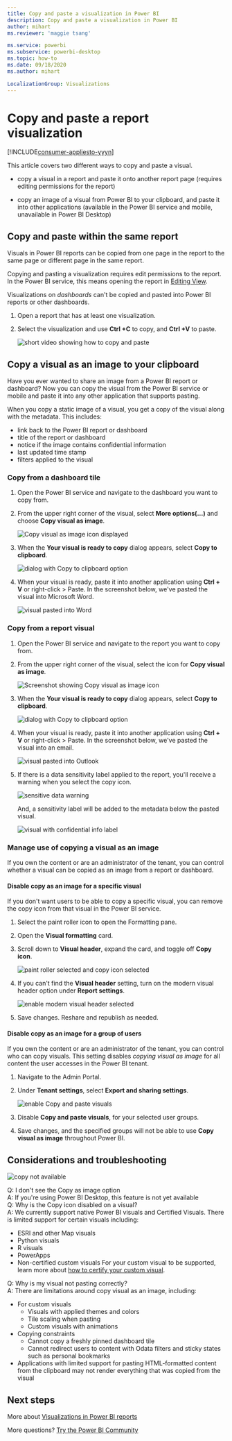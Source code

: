 ```yaml
---
title: Copy and paste a visualization in Power BI
description: Copy and paste a visualization in Power BI
author: mihart
ms.reviewer: 'maggie tsang'

ms.service: powerbi
ms.subservice: powerbi-desktop
ms.topic: how-to
ms.date: 09/18/2020
ms.author: mihart

LocalizationGroup: Visualizations
---
```

# Copy and paste a report visualization

[!INCLUDE[consumer-appliesto-yyyn](../includes/consumer-appliesto-yyyn.md)]

This article covers two different ways to copy and paste a visual. 
* copy a visual in a report and paste it onto another report page (requires editing permissions for the report)

* copy an image of a visual from Power BI to your clipboard, and paste it into other applications (available in the Power BI service and mobile, unavailable in Power BI Desktop)

## Copy and paste within the same report
Visuals in Power BI reports can be copied from one page in the report to the same page or different page in the same report. 

Copying and pasting a visualization requires edit permissions to the report. In the Power BI service, this means opening the report in [Editing View](../consumer/end-user-reading-view.md). 

Visualizations on *dashboards* can't be copied and pasted into Power BI reports or other dashboards.

1. Open a report that has at least one visualization.  

2. Select the visualization and use **Ctrl +C** to copy, and **Ctrl +V** to paste.      

   ![short video showing how to copy and paste](media/power-bi-visualization-copy-paste/copypasteviznew.gif)


## Copy a visual as an image to your clipboard

Have you ever wanted to share an image from a Power BI report or dashboard? Now you can copy the visual from the Power BI service or mobile and paste it into any other application that supports pasting. 

When you copy a static image of a visual, you get a copy of the visual along with the metadata. This includes:
* link back to the Power BI report or dashboard
* title of the report or dashboard
* notice if the image contains confidential information
* last updated time stamp
* filters applied to the visual

### Copy from a dashboard tile

1. Open the Power BI service and navigate to the dashboard you want to copy from.

2. From the upper right corner of the visual, select **More options(...)** and choose **Copy visual as image**. 

    ![Copy visual as image icon displayed](media/power-bi-visualization-copy-paste/power-bi-copy-dashboard.png)

3. When the **Your visual is ready to copy** dialog appears, select **Copy to clipboard**.

    ![dialog with Copy to clipboard option](media/power-bi-visualization-copy-paste/power-bi-copied.png)

4. When your visual is ready, paste it into another application using **Ctrl + V** or right-click > Paste. In the screenshot below, we've pasted the visual into Microsoft Word. 

    ![visual pasted into Word](media/power-bi-visualization-copy-paste/power-bi-paste-word.png)

### Copy from a report visual 

1. Open the Power BI service and navigate to the report you want to copy from.

2. From the upper right corner of the visual, select the icon for **Copy visual as image**. 

    ![Screenshot showing Copy visual as image icon](media/power-bi-visualization-copy-paste/power-bi-copy-icon.png)

3. When the **Your visual is ready to copy** dialog appears, select **Copy to clipboard**.

    ![dialog with Copy to clipboard option](media/power-bi-visualization-copy-paste/power-bi-copied.png)


4. When your visual is ready, paste it into another application using **Ctrl + V** or right-click > Paste. In the screenshot below, we've pasted the visual into an email.

    ![visual pasted into Outlook](media/power-bi-visualization-copy-paste/power-bi-copy-email.png)

5. If there is a data sensitivity label applied to the report, you'll receive a warning when you select the copy icon.  

    ![sensitive data warning](media/power-bi-visualization-copy-paste/power-bi-sensitive.png)

    And, a sensitivity label will be added to the metadata below the pasted visual. 

    ![visual with confidential info label](media/power-bi-visualization-copy-paste/power-bi-confidential.png)

### Manage use of copying a visual as an image
If you own the content or are an administrator of the tenant, you can control whether a visual can be copied as an image from a report or dashboard.

#### Disable copy as an image for a specific visual
If you don't want users to be able to copy a specific visual, you can remove the copy icon from that visual in the Power BI service.    
1. Select the paint roller icon to open the Formatting pane. 

1. Open the **Visual formatting** card.
1. Scroll down to **Visual header**, expand the card, and toggle off **Copy icon**.

    ![paint roller selected and copy icon selected](media/power-bi-visualization-copy-paste/power-bi-visual-header.png)

1. If you can't find the **Visual header** setting, turn on the modern visual header option under **Report settings**. 

    ![enable modern visual header selected](media/power-bi-visualization-copy-paste/power-bi-use-modern.png)

1. Save changes. Reshare and republish as needed.

#### Disable copy as an image for a group of users

If you own the content or are an administrator of the tenant, you can control who can copy visuals. This setting disables *copying visual as image* for all content the user accesses in the Power BI tenant.
  
1. Navigate to the Admin Portal.

1. Under **Tenant settings**, select **Export and sharing settings**. 

    ![enable Copy and paste visuals](media/power-bi-visualization-copy-paste/power-bi-enable.png)

1. Disable **Copy and paste visuals**, for your selected user groups. 

1. Save changes, and the specified groups will not be able to use **Copy visual as image** throughout Power BI. 
  

## Considerations and troubleshooting

   ![copy not available](media/power-bi-visualization-copy-paste/power-bi-copy-grey.png)


Q: I don't see the Copy as image option    
A: If you're using Power BI Desktop, this feature is not yet available    
Q: Why is the Copy icon disabled on a visual?    
A: We currently support native Power BI visuals and Certified Visuals. There is limited support for certain visuals including: 
- ESRI and other Map visuals 
- Python visuals 
- R visuals 
- PowerApps 
- Non-certified custom visuals 
For your custom visual to be supported, learn more about [how to certify your custom visual](../developer/visuals/power-bi-custom-visuals-certified.md). 


Q: Why is my visual not pasting correctly?    
A: There are limitations around copy visual as an image, including: 
- For custom visuals 
    - Visuals with applied themes and colors 
    - Tile scaling when pasting 
    - Custom visuals with animations 
- Copying constraints 
    - Cannot copy a freshly pinned dashboard tile 
    - Cannot redirect users to content with Odata filters and sticky states such as personal bookmarks 
- Applications with limited support for pasting HTML-formatted content from the clipboard may not render everything that was copied from the visual 



## Next steps
More about [Visualizations in Power BI reports](power-bi-report-visualizations.md)

More questions? [Try the Power BI Community](https://community.powerbi.com/)

